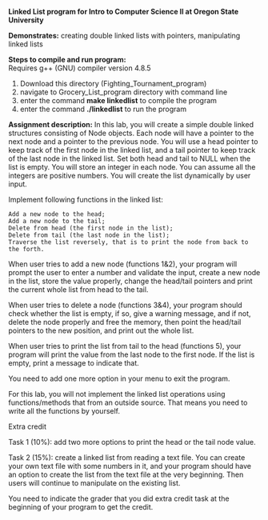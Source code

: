 **Linked List program for Intro to Computer Science II at Oregon State University**

**Demonstrates:** creating double linked lists with pointers, manipulating linked lists

**Steps to compile and run program:**                                                   
Requires g++ (GNU) compiler version 4.8.5                                                            
1) Download this directory (Fighting_Tournament_program)                                      
2) navigate to Grocery_List_program directory with command line                                
3) enter the command **make linkedlist** to compile the program                                 
4) enter the command **./linkedlist** to run the program                                       

**Assignment description:** In this lab, you will create a simple double linked structures consisting of Node objects. Each node will have a pointer to the next node and a pointer to the previous node.  You will use a head pointer to keep track of the first node in the linked list, and a tail pointer to keep track of the last node in the linked list. Set both head and tail to NULL when the list is empty. You will store an integer in each node.  You can assume all the integers are positive numbers.  You will create the list dynamically by user input.

Implement following functions in the linked list:

    Add a new node to the head;
    Add a new node to the tail;
    Delete from head (the first node in the list);
    Delete from tail (the last node in the list);
    Traverse the list reversely, that is to print the node from back to the forth.

When user tries to add a new node (functions 1&2), your program will prompt the user to enter a number and validate the input, create a new node in the list, store the value properly, change the head/tail pointers and print the current whole list from head to the tail.

When user tries to delete a node (functions 3&4), your program should check whether the list is empty, if so, give a warning message, and if not, delete the node properly and free the memory, then point the head/tail pointers to the new position, and print out the whole list.

When user tries to print the list from tail to the head (functions 5), your program will print the value from the last node to the first node. If the list is empty, print a message to indicate that.

You need to add one more option in your menu to exit the program.

For this lab, you will not implement the linked list operations using functions/methods that from an outside source.  That means you need to write all the functions by yourself.

Extra credit

Task 1 (10%): add two more options to print the head or the tail node value.

Task 2 (15%): create a linked list from reading a text file. You can create your own text file with some numbers in it, and your program should have an option to create the list from the text file at the very beginning. Then users will continue to manipulate on the existing list.

You need to indicate the grader that you did extra credit task at the beginning of your program to get the credit.
